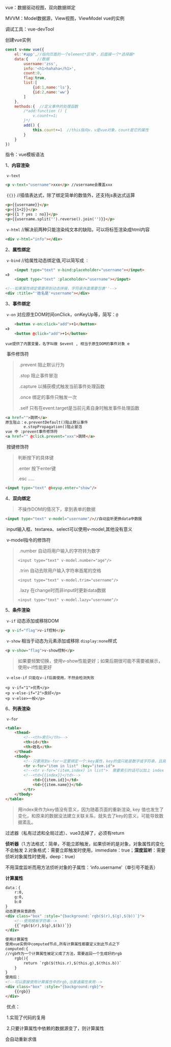 vue：数据驱动视图，双向数据绑定

MVVM：Model数据源，View视图，ViewModel vue的实例

调试工具：vue-devTool

创建vue实例

```js
const v=new vue({
	el:'#app',//指向页面的一个element*区域*，后面接一个*选择器*
	data:{    //数据
		username:'zss',
		info:'<h1>hahaha</h1>',
        count:0,
        flag:true,
        list:[
            {id:1,name:'ls'},
            {id:2,name:'ww'}
        ]
	},
	methods:{  //定义事件的处理函数
		/*add:function () {
            v.count+=1;
        }*/
        add() {
            this.count+=1  //this指向v，v是vue对象，count是它的属性
		}
	}
})
```

指令：vue模板语法

1、**内容渲染**

​	`v-text`

```html
<p v-text="username">xxx</p> //username会覆盖xxx
```

​	`{{}}`  //插值表达式，除了绑定简单的数值外，还支持js表达式运算

```html
<p>{{username}}</p>
<p>{{1+2}}</p>
<p>{{1 ? yes : no}}</p>
<p>{{username.split('').reverse().join('')}}</p>
```

​	`v-html`  //解决前两种只能渲染纯文本的缺陷，可以将标签渲染成html内容

```html
<div v-html="info"></div>
```

2、**属性绑定**

​	`v-bind` //给属性动态绑定值,可以简写成 `：`

```html
	<input type="text" v-bind:placeholder="username"></input>
=》
	<input type="text" :placeholder="username"></input>

<!--如果属性绑定需要用到动态拼接，字符串外面需要包裹''-->
<div :title="'姓名是'+username"></div>
```

3、**事件绑定**

​	`v-on`  对应原生DOM时间onClick，onKeyUp等，简写：`@`

```html
	<button v-on:click="add">+1</button>
=》
	<button @click="add">+1</button>
```

​	`vue提供了内置变量，名字叫做 $event , 相当于原生DOM的事件对象 e`

​	事件修饰符

> ​	.prevent 阻止默认行为
>
> ​	.stop 阻止事件冒泡
>
> ​	.capture 以捕获模式触发当前事件处理函数
>
> ​	.once 绑定的事件只触发一次
>
> ​	.self 只有在event.target是当前元素自身时触发事件处理函数

```html
<a href="">跳转</a>
原生阻止：e.preventDefault()阻止默认事件
		e.stopPropagation()阻止冒泡
vue 中 :prevent事件修饰符
<a href="" @click.prevent="xxx">跳转</a>
```

​	按键修饰符

> 判断按下的具体键
>
> .enter  按下enter键
>
> .esc .....

```html
<input type="text" @keyup.enter="show"/>
```

4、**双向绑定**

> 不操作DOM的情况下，拿到表单的数据

```html
<input type="text" v-model="username"/>//自动监听更换data中数据
```

​	input输入框、textarea、select可以使用v-model,其他没有意义

​	v-model指令的修饰符

> ​	.number   自动将用户输入的字符转为数字
>
> ```
> <input type="text" v-model.number="age"/>
> ```
>
> ​	.trim  自动去除用户输入字符串首尾的空格
>
> ```
> <input type="text" v-model.trim="username"/>
> ```
>
> ​	.lazy  在change时而非input时更新data数据
>
> ```
> <input type="text" v-model.lazy="username"/>
> ```

5、**条件渲染**

​	`v-if`        动态添加或移除DOM

```html
<p v-if="flag">v-if控制</p>
```

​	`v-show`   相当于动态为元素添加或移除 `display:none`样式

```html
<p v-show="flag">v-show控制</p>
```

> ​	如果要频繁切换，使用v-show性能更好；如果后期很可能不需要被展示，使用v-if性能更好

​	`v-else-if`    `只能在v-if后面使用，不然会检测失败`

```
<p v-if="1">优秀</p>
<p v-else-if="2">良好</p>
<p v-else>一般</p>
```

6、**列表渲染**

​	`v-for`

```html
<table>
    <thead>
        <!--<th>索引</th>-->
        <th>id</th>
        <th>姓名</th>
    </thead>
    <tbody>
        <!--只要用到v-for一定要绑定一个:key属性，key的值只能是数字或字符串，且具有唯一性-->
        <tr v-for="item in list" :key="item.id">
        <!--<tr v-for="(item,index) in list">  需要索引的话可以加上 index -->
        <!--<td>{{index}}</td>-->
            <td>{{item.id}}</td>
            <td>{{item.name}}</td>
        </tr>
    </tbody>
</table>
```

> 用index来作为key值没有意义，因为随着页面的重新渲染, key 值也发生了变化，和原来的数据没法建立关联关系，就失去了key的意义，可能导致数据紊乱。

过滤器（私有过滤和全局过滤）、vue3去掉了，必须有return

**侦听器**（1.方法格式：简单，不能立即触发，如果侦听的是对象，对象属性的变化不会触发  2.对象格式：需要立即触发时使用，immediate：true；**深度监听**：需要侦听对象属性时使用，deep：true）

​	不用深度监听而用方法侦听对象的子属性：‘info.username’（单引号不能丢）

**计算属性**

```html
data：{
	r:0,
	g:0,
	b:0
}
动态更换背景颜色
<div class="box" :style="{background:`rgb($(r),$(g),$(b))`}">
    <!--使用模板字符串-->
    {{`rgb($(r),$(g),$(b))`}}
</div>

使用计算属性
使用vue实例中computed节点,所有计算属性都要定义到此节点之下
computed:{
//rgb作为一个计算属性被定义成了方法，需要返回一个生成好的rgb
	rgb(){
		return `rgb($(this.r),$(this.g),$(this.b))`
	}
}
使用后：
<!--可以直接使用计算属性中的rgb,当普通属性来用-->
<div class="box" :style="{background:rgb}">
    {{rgb}}
</div>
```

​	优点：

​	1.实现了代码的复用

​	2.只要计算属性中依赖的数据源变了，则计算属性

会自动重新求值